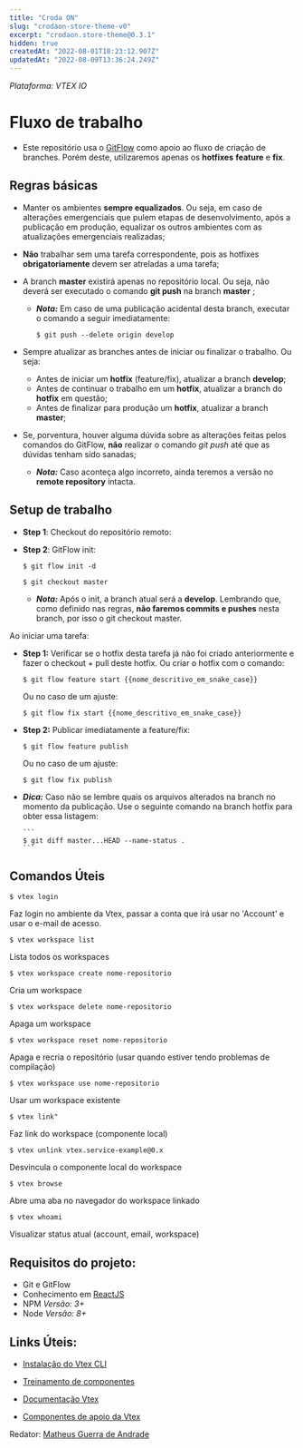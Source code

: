 ```yaml
---
title: "Croda ON"
slug: "crodaon-store-theme-v0"
excerpt: "crodaon.store-theme@0.3.1"
hidden: true
createdAt: "2022-08-01T18:23:12.907Z"
updatedAt: "2022-08-09T13:36:24.249Z"
---
```

_Plataforma: VTEX IO_

# Fluxo de trabalho

- Este repositório usa o [GitFlow](https://danielkummer.github.io/git-flow-cheatsheet/index.html) como apoio ao fluxo de criação de branches. Porém deste, utilizaremos apenas os **hotfixes** **feature** e **fix**.

## Regras básicas

- Manter os ambientes **sempre equalizados**. Ou seja, em caso de alterações emergenciais que pulem etapas de desenvolvimento, após a publicação em produção, equalizar os outros ambientes com as atualizações emergenciais realizadas;

- **Não** trabalhar sem uma tarefa correspondente, pois as hotfixes **obrigatoriamente** devem ser atreladas a uma tarefa;

- A branch **master** existirá apenas no repositório local. Ou seja, não deverá ser executado o comando **git push** na branch **master** ;

  - **_Nota:_** Em caso de uma publicação acidental desta branch, executar o comando a seguir imediatamente:

    ```
    $ git push --delete origin develop
    ```

- Sempre atualizar as branches antes de iniciar ou finalizar o trabalho. Ou seja:

  - Antes de iniciar um **hotfix** (feature/fix), atualizar a branch **develop**;
  - Antes de continuar o trabalho em um **hotfix**, atualizar a branch do **hotfix** em questão;
  - Antes de finalizar para produção um **hotfix**, atualizar a branch **master**;

- Se, porventura, houver alguma dúvida sobre as alterações feitas pelos comandos do GitFlow, **não** realizar o comando _git push_ até que as dúvidas tenham sido sanadas;

  - **_Nota:_** Caso aconteça algo incorreto, ainda teremos a versão no **remote repository** intacta.

## Setup de trabalho

- **Step 1**: Checkout do repositório remoto:

- **Step 2**: GitFlow init:

  ```
  $ git flow init -d
  ```

  ```
  $ git checkout master
  ```

  - **_Nota:_** Após o init, a branch atual será a **develop**. Lembrando que, como definido nas regras, **não faremos commits e pushes** nesta branch, por isso o git checkout master.

Ao iniciar uma tarefa:

- **Step 1:** Verificar se o hotfix desta tarefa já não foi criado anteriormente e fazer o checkout + pull deste hotfix. Ou criar o hotfix com o comando:

  ```
  $ git flow feature start {{nome_descritivo_em_snake_case}}
  ```

  Ou no caso de um ajuste:

  ```
  $ git flow fix start {{nome_descritivo_em_snake_case}}
  ```

- **Step 2:** Publicar imediatamente a feature/fix:

  ```
  $ git flow feature publish
  ```

  Ou no caso de um ajuste:

  ```
  $ git flow fix publish
  ```

- **_Dica:_** Caso não se lembre quais os arquivos alterados na branch no momento da publicação. Use o seguinte comando na branch hotfix para obter essa listagem:

      ```
      $ git diff master...HEAD --name-status .
      ```

## Comandos Úteis

    $ vtex login

Faz login no ambiente da Vtex, passar a conta que irá usar no 'Account' e usar o e-mail de acesso.

    $ vtex workspace list

Lista todos os workspaces

    $ vtex workspace create nome-repositorio

Cria um workspace

    $ vtex workspace delete nome-repositorio

Apaga um workspace

    $ vtex workspace reset nome-repositorio

Apaga e recria o repositório (usar quando estiver tendo problemas de compilação)

    $ vtex workspace use nome-repositorio

Usar um workspace existente

    $ vtex link"

Faz link do workspace (componente local)

    $ vtex unlink vtex.service-example@0.x

Desvincula o componente local do workspace

    $ vtex browse

Abre uma aba no navegador do workspace linkado

    $ vtex whoami

Visualizar status atual (account, email, workspace)

## Requisitos do projeto:

- Git e GitFlow
- Conhecimento em [ReactJS](https://pt-br.reactjs.org/docs/getting-started.html)
- NPM _Versão: 3+_
- Node _Versão: 8+_

## Links Úteis:

- [Instalação do Vtex CLI](https://vtex.io/docs/recipes/development/vtex-io-cli-installation-and-command-reference/)

- [Treinamento de componentes](https://lab.github.com/vtex-trainings/store-framework)

- [Documentação Vtex](https://developers.vtex.com/docs)

- [Componentes de apoio da Vtex](https://github.com/vtex-apps)

Redator: [Matheus Guerra de Andrade](https://github.com/matandwar)